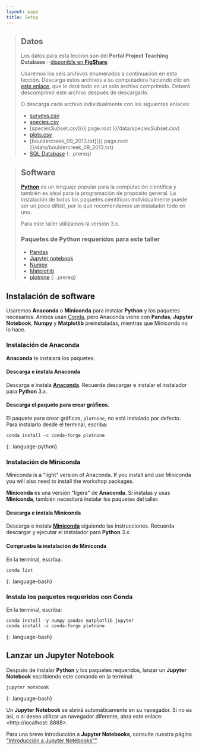 ```yaml
---
layout: page
title: Setup
---
```


> ## Datos
> Los datos para esta lección son del **Portal Project Teaching Database** -
> [
disponible en **FigShare**](https://figshare.com/articles/Portal_Project_Teaching_Database/1314459).
>
> Usaremos los seis archivos enumerados a continuación en esta lección.
> Descarga estos archivos a su computadora haciendo clic en
> [este enlace](https://minhaskamal.github.io/DownGit/#/home?url=https://github.com/weecology/portal-teachingdb),
> que le dará todo en un solo archivo comprimido.
> Deberá descomprimir este archivo después de descargarlo.
>
> O descarga cada archivo individualmente con los siguientes enlaces:
>
> - [surveys.csv](https://ndownloader.figshare.com/files/10717177)
> - [species.csv](https://ndownloader.figshare.com/files/3299483)
> - [speciesSubset.csv]({{ page.root }}/data/speciesSubset.csv)
> - [plots.csv](https://ndownloader.figshare.com/files/3299474)
> - [bouldercreek_09_2013.txt]({{ page.root }}/data/bouldercreek_09_2013.txt)
> - [SQL Database](https://ndownloader.figshare.com/files/11188550)
{: .prereq}



> ## Software
> [**Python**](http://python.org) es un lenguaje popular para
> la computación científica y también es ideal para la programación de propósito general.
> La instalación de todos los paquetes científicos individualmente puede ser
> un poco difícil, por lo que recomendamos un instalador todo en uno.
>
> Para este taller utilizamos la versión 3.x.
>
> ### Paquetes de **Python** requeridos para este taller
>
> * [Pandas](http://pandas.pydata.org/)
> * [Jupyter notebook](http://jupyter.org/)
> * [Numpy](http://www.numpy.org/)
> * [Matplotlib](http://matplotlib.org/)
> * [plotnine](https://github.com/has2k1/plotnine)
{: .prereq}

## Instalación de software

Usaremos **Anaconda** o **Miniconda** para instalar **Python** y los paquetes necesarios.
Ambos usan [Conda](http://conda.pydata.org/docs/), pero
Anaconda viene con **Pandas**, **Jupyter Notebook**, **Numpy** y **Matplotlib** preinstaladas,
mientras que Miniconda no lo hace.


### Instalación de **Anaconda**

**Anaconda** te instalará los paquetes.

#### Descarga e instala **Anaconda**

Descarga e instala [**Anaconda**](https://www.continuum.io/downloads).
Recuerde descargar e instalar el instalador para **Python** 3.x.

#### Descarga el paquete para crear gráficos.

El paquete para crear gráficos, `plotnine`, no está instalado por defecto.
Para instalarlo desde el terminal, escriba:

~~~
conda install -c conda-forge plotnine
~~~
{: .language-python}

### Instalación de **Miniconda**

Miniconda is a "light" version of Anaconda. If you install and use Miniconda
you will also need to install the workshop packages.

**Miniconda** es una versión "ligera" de **Anaconda**.
Si instalas y usas **Miniconda**,
también necesitará instalar los paquetes del taller.

#### Descarga e instala **Miniconda**

Descarga e instala [**Miniconda**](http://conda.pydata.org/miniconda.html)
siguiendo las instrucciones. Recuerda descargar y ejecutar el instalador para
**Python** 3.x.

#### Compruebe la instalación de **Miniconda**

En la terminal, escriba:

~~~
conda list
~~~
{: .language-bash}

### Instala los paquetes requeridos con **Conda**

En la terminal, escriba:

~~~
conda install -y numpy pandas matplotlib jupyter
conda install -c conda-forge plotnine
~~~
{: .language-bash}

## Lanzar un **Jupyter Notebook**

Después de instalar **Python** y los paquetes requeridos,
lanzar un **Jupyter Notebook** escribiendo este comando en la terminal:

~~~
jupyter notebook
~~~
{: .language-bash}

Un **Jupyter Notebook** se abrirá automáticamente en su navegador.
Si no es así, o si desea utilizar un navegador diferente, abra este enlace: <http://localhost: 8888>.


Para una breve introducción a **Jupyter Notebooks**, consulte nuestra página
["Introducción a Jupyter Notebooks""](jupyter_notebooks).
